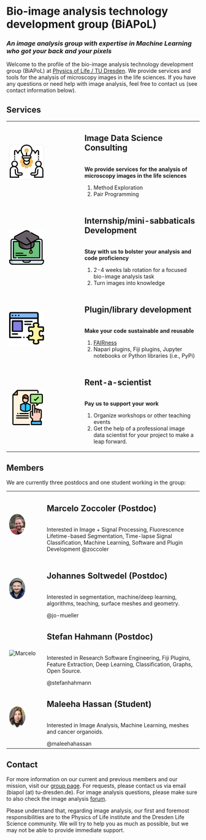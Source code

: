 # Bio-image analysis technology development group (BiAPoL)

*<h3>An image analysis group with expertise in Machine Learning who got your back and your pixels</h3>*

Welcome to the profile of the bio-image analysis technology development group (BiAPoL) at [Physics of Life / TU Dresden](https://physics-of-life.tu-dresden.de/). We provide services and tools for the analysis of microscopy images in the life sciences. If you have any questions or need help with image analysis, feel free to contact us (see contact information below).


## Services

| | |
|---|---|
| <img src="https://raw.githubusercontent.com/BiAPoL/.github/main/profile/images/consultation.png" alt="Consultation" style="width:50%">  | <p> <h2>**Image Data Science Consulting** </h2> <br> **We provide services for the analysis of microscopy images in the life sciences** <ol> <li>Method Exploration</li> <li>Pair Programming</li> </ol> <p>|
| <img src="https://raw.githubusercontent.com/BiAPoL/.github/main/profile/images/internship.png" alt="Consultation" style="width:50%"> | <p> <h2>**Internship/mini-sabbaticals Development** </h2> <br> **Stay with us to bolster your analysis and code proficiency** <ol> <li>2-4 weeks lab rotation for a focused bio-image analysis task</li> <li>Turn images into knowledge </li> </ol> <p>|
| <img src="https://raw.githubusercontent.com/BiAPoL/.github/main/profile/images/plugin.png" alt="Consultation" style="width:50%"> | <p> <h2>**Plugin/library development** </h2> <br> **Make your code sustainable and reusable** <ol> <li>[FAIRness](https://www.go-fair.org/fair-principles/)</li> <li>Napari plugins, Fiji plugins, Jupyter notebooks or Python libraries (i.e., PyPi)</li> </ol> <p>|
| <img src="https://raw.githubusercontent.com/BiAPoL/.github/main/profile/images/rent.png" alt="Consultation" style="width:50%"> | <p> <h2>**Rent-a-scientist** </h2> <br> **Pay us to support your work** <ol> <li>Organize workshops or other teaching events</li> <li>Get the help of a professional image data scientist for your project to make a leap forward.</li> </ol> <p>|

## Members

We are currently three postdocs and one student working in the group:

| | |
|---|---|
|  <img src="https://raw.githubusercontent.com/BiAPoL/.github/main/profile/images/marcelo_cropped.png" alt="Marcelo" style="width:50%"> | <p> <h2>**Marcelo Zoccoler** (Postdoc) </h2> <br> Interested in Image + Signal Processing, Fluorescence Lifetime-based Segmentation, Time-lapse Signal Classification, Machine Learning, Software and Plugin Development @zoccoler </p>|
| <img src="https://raw.githubusercontent.com/BiAPoL/.github/main/profile/images/johannes_cropped.png" alt="Marcelo" style="width:50%"> | <p> <h2>**Johannes Soltwedel** (Postdoc) </h2> <br> Interested in segmentation, machine/deep learning, algorithms, teaching, surface meshes and geometry. </p> @jo-mueller|
| <img src="https://raw.githubusercontent.com/BiAPoL/.github/main/profile/images/stefano_cropped.png" alt="Marcelo" style="width:50%"> | <p> <h2>**Stefan Hahmann** (Postdoc) </h2> <br> Interested in Research Software Engineering, Fiji Plugins, Feature Extraction, Deep Learning, Classification, Graphs, Open Source. </p> @stefanhahmann|
| <img src="https://raw.githubusercontent.com/BiAPoL/.github/main/profile/images/maleeha_cropped.png" alt="Marcelo" style="width:50%"> | <p> <h2>**Maleeha Hassan** (Student) </h2> <br> Interested in Image Analysis, Machine Learning, meshes and cancer organoids. </p> @maleehahassan|

## Contact

For more information on our current and previous members and our mission, visit our [group page](https://physics-of-life.tu-dresden.de/research/core-groups/bio-image-analysis). For requests, please contact us via email (biapol (at) tu-dresden.de). For image analysis questions, please make sure to also check the image analysis [forum](https://forum.image.sc/).

Please understand that, regarding image analysis, our first and foremost responsibilities are to the Physics of Life institute and the Dresden Life Science community. We will try to help you as much as possible, but we may not be able to provide immediate support.
